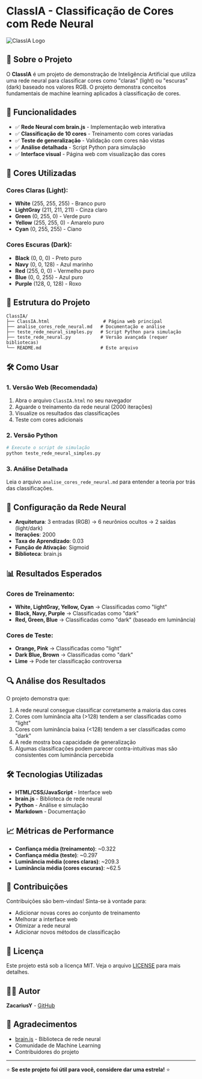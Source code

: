 # ClassIA - Classificação de Cores com Rede Neural

![ClassIA Logo](https://img.shields.io/badge/ClassIA-Inteligência%20Artificial-blue?style=for-the-badge&logo=artificial-intelligence)

## 🎯 Sobre o Projeto

O **ClassIA** é um projeto de demonstração de Inteligência Artificial que utiliza uma rede neural para classificar cores como "claras" (light) ou "escuras" (dark) baseado nos valores RGB. O projeto demonstra conceitos fundamentais de machine learning aplicados à classificação de cores.

## 🚀 Funcionalidades

- ✅ **Rede Neural com brain.js** - Implementação web interativa
- ✅ **Classificação de 10 cores** - Treinamento com cores variadas
- ✅ **Teste de generalização** - Validação com cores não vistas
- ✅ **Análise detalhada** - Script Python para simulação
- ✅ **Interface visual** - Página web com visualização das cores

## 🎨 Cores Utilizadas

### Cores Claras (Light):
- **White** (255, 255, 255) - Branco puro
- **LightGray** (211, 211, 211) - Cinza claro  
- **Green** (0, 255, 0) - Verde puro
- **Yellow** (255, 255, 0) - Amarelo puro
- **Cyan** (0, 255, 255) - Ciano

### Cores Escuras (Dark):
- **Black** (0, 0, 0) - Preto puro
- **Navy** (0, 0, 128) - Azul marinho
- **Red** (255, 0, 0) - Vermelho puro
- **Blue** (0, 0, 255) - Azul puro
- **Purple** (128, 0, 128) - Roxo

## 📁 Estrutura do Projeto

```
ClassIA/
├── ClassIA.html                    # Página web principal
├── analise_cores_rede_neural.md   # Documentação e análise
├── teste_rede_neural_simples.py   # Script Python para simulação
├── teste_rede_neural.py           # Versão avançada (requer bibliotecas)
└── README.md                      # Este arquivo
```

## 🛠️ Como Usar

### 1. Versão Web (Recomendada)
1. Abra o arquivo `ClassIA.html` no seu navegador
2. Aguarde o treinamento da rede neural (2000 iterações)
3. Visualize os resultados das classificações
4. Teste com cores adicionais

### 2. Versão Python
```bash
# Execute o script de simulação
python teste_rede_neural_simples.py
```

### 3. Análise Detalhada
Leia o arquivo `analise_cores_rede_neural.md` para entender a teoria por trás das classificações.

## 🧠 Configuração da Rede Neural

- **Arquitetura**: 3 entradas (RGB) → 6 neurônios ocultos → 2 saídas (light/dark)
- **Iterações**: 2000
- **Taxa de Aprendizado**: 0.03
- **Função de Ativação**: Sigmoid
- **Biblioteca**: brain.js

## 📊 Resultados Esperados

### Cores de Treinamento:
- **White, LightGray, Yellow, Cyan** → Classificadas como "light"
- **Black, Navy, Purple** → Classificadas como "dark"
- **Red, Green, Blue** → Classificadas como "dark" (baseado em luminância)

### Cores de Teste:
- **Orange, Pink** → Classificadas como "light"
- **Dark Blue, Brown** → Classificadas como "dark"
- **Lime** → Pode ter classificação controversa

## 🔍 Análise dos Resultados

O projeto demonstra que:
1. A rede neural consegue classificar corretamente a maioria das cores
2. Cores com luminância alta (>128) tendem a ser classificadas como "light"
3. Cores com luminância baixa (<128) tendem a ser classificadas como "dark"
4. A rede mostra boa capacidade de generalização
5. Algumas classificações podem parecer contra-intuitivas mas são consistentes com luminância percebida

## 🛠️ Tecnologias Utilizadas

- **HTML/CSS/JavaScript** - Interface web
- **brain.js** - Biblioteca de rede neural
- **Python** - Análise e simulação
- **Markdown** - Documentação

## 📈 Métricas de Performance

- **Confiança média (treinamento)**: ~0.322
- **Confiança média (teste)**: ~0.297
- **Luminância média (cores claras)**: ~209.3
- **Luminância média (cores escuras)**: ~62.5

## 🤝 Contribuições

Contribuições são bem-vindas! Sinta-se à vontade para:
- Adicionar novas cores ao conjunto de treinamento
- Melhorar a interface web
- Otimizar a rede neural
- Adicionar novos métodos de classificação

## 📄 Licença

Este projeto está sob a licença MIT. Veja o arquivo [LICENSE](LICENSE) para mais detalhes.

## 👨‍💻 Autor

**ZacariusY** - [GitHub](https://github.com/ZacariusY)

## 🙏 Agradecimentos

- [brain.js](https://github.com/BrainJS/brain.js) - Biblioteca de rede neural
- Comunidade de Machine Learning
- Contribuidores do projeto

---

⭐ **Se este projeto foi útil para você, considere dar uma estrela!** ⭐